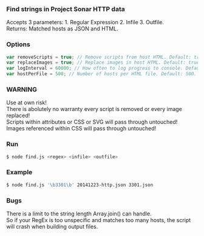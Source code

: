 ### Find strings in Project Sonar HTTP data ###

Accepts 3 parameters: 1. Regular Expression 2. Infile 3. Outfile.<br>
Returns: Matched hosts as JSON and HTML.

### Options ###

```js
var removeScripts = true; // Remove scripts from host HTML. Default: true.
var replaceImages = true; // Replace images in host HTML. Default: true.
var logInterval = 60000; // How often to log progress to console. Default: 60000.
var hostPerFile = 500; // Number of hosts per HTML file. Default: 500.
```

### WARNING ###

Use at own risk!<br>
There is abolutely no warranty every script is removed or every image replaced!<br>
Scripts within attributes or CSS or SVG will pass through untouched!<br>
Images referenced within CSS will pass through untouched!

### Run ###

```bash
$ node find.js <regex> <infile> <outfile>
```

### Example ###

```bash
$ node find.js '\b3301\b' 20141223-http.json 3301.json
```

### Bugs ###

There is a limit to the string length Array.join() can handle.<br>
So if your RegEx is too unspecific and matches too many hosts, the script will crash when building output files.